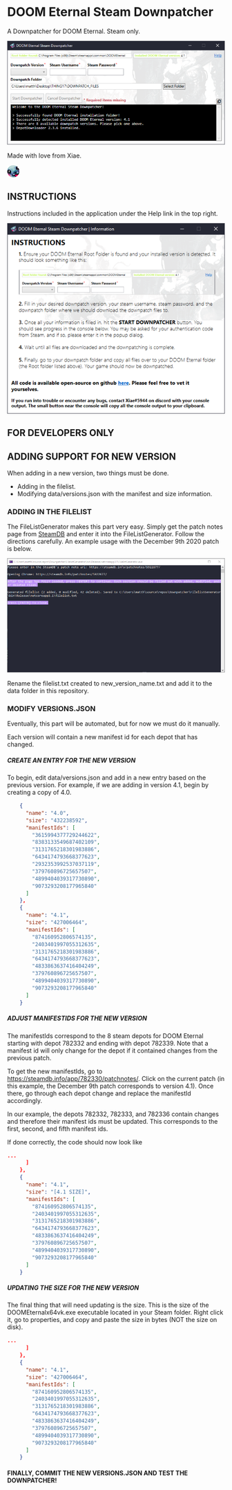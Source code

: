 
# DOOM Eternal Steam Downpatcher
A Downpatcher for DOOM Eternal. Steam only.

![Preview](https://github.com/mcdalcin/DoomEternalDownpatcher/blob/master/Images/mainPreview.PNG?raw=true)


Made with love from Xiae.

  ![XiaeKawaii](https://github.com/mcdalcin/DoomEternalDownpatcher/blob/master/Images/kawaii.jpg?raw=true)

## INSTRUCTIONS

Instructions included in the application under the Help link in the top right.

![Instructions](https://github.com/mcdalcin/DoomEternalDownpatcher/blob/master/Images/instructions.PNG?raw=true)

## FOR DEVELOPERS ONLY

## ADDING SUPPORT FOR NEW VERSION

When adding in a new version, two things must be done.

 - Adding in the filelist.
 - Modifying data/versions.json with the manifest and size information.

### ADDING IN THE FILELIST

The FileListGenerator makes this part very easy. Simply get the patch notes page from [SteamDB](https://steamdb.info/app/782330/patchnotes/) and enter it into the FileListGenerator. Follow the directions carefully. An example usage with the December 9th 2020 patch is below.

![FileListGenerator](https://github.com/mcdalcin/DoomEternalDownpatcher/blob/master/Images/fileListGenerator.PNG?raw=true)

Rename the filelist.txt created to new_version_name.txt and add it to the data folder in this repository.

### MODIFY VERSIONS.JSON

Eventually, this part will be automated, but for now we must do it manually.

Each version will contain a new manifest id for each depot that has changed.

##### CREATE AN ENTRY FOR THE NEW VERSION
To begin, edit data/versions.json and add in a new entry based on the previous version.  For example, if we are adding in version 4.1, begin by creating a copy of 4.0.

```json
    {
      "name": "4.0",
      "size": "432238592",
      "manifestIds": [
        "3615994377729244622",
        "8383133549687402109",
        "3131765218301983886",
        "6434174793668377623",
        "2932353992537037119",
        "379760896725657507",
        "4899404039317730890",
        "9073293208177965840"
      ]
    },
    {
      "name": "4.1",
      "size": "427006464",
      "manifestIds": [
        "874160952806574135",
        "2403401997055312635",
        "3131765218301983886",
        "6434174793668377623",
        "4833863637416404249",
        "379760896725657507",
        "4899404039317730890",
        "9073293208177965840"
      ]
    }
```
##### ADJUST MANIFESTIDS FOR THE NEW VERSION

The manifestIds correspond to the 8 steam depots for DOOM Eternal starting with depot 782332 and ending with depot 782339. Note that a manifest id will only change for the depot if it contained changes from the previous patch.

To get the new manifestIds, go to https://steamdb.info/app/782330/patchnotes/. Click on the current patch (in this example, the December 9th patch corresponds to version 4.1). Once there, go through each depot change and replace the manifestId accordingly. 

In our example, the depots 782332, 782333, and 782336 contain changes and therefore their manifest ids must be updated. This corresponds to the first, second, and fifth manifest ids.

If done correctly, the code should now look like

```json
...
      ]
    },
    {
      "name": "4.1",
      "size": "[4.1 SIZE]",
      "manifestIds": [
        "874160952806574135",
        "2403401997055312635",
        "3131765218301983886",
        "6434174793668377623",
        "4833863637416404249",
        "379760896725657507",
        "4899404039317730890",
        "9073293208177965840"
      ]
    }
```
##### UPDATING THE SIZE FOR THE NEW VERSION
The final thing that will need updating is the size. This is the size of the DOOMEternalx64vk.exe executable located in your Steam folder. Right click it, go to properties, and copy and paste the size in bytes (NOT the size on disk).

```json
...
      ]
    },
    {
      "name": "4.1",
      "size": "427006464",
      "manifestIds": [
        "874160952806574135",
        "2403401997055312635",
        "3131765218301983886",
        "6434174793668377623",
        "4833863637416404249",
        "379760896725657507",
        "4899404039317730890",
        "9073293208177965840"
      ]
    }
```

#### FINALLY, COMMIT THE NEW VERSIONS.JSON AND TEST THE DOWNPATCHER!
